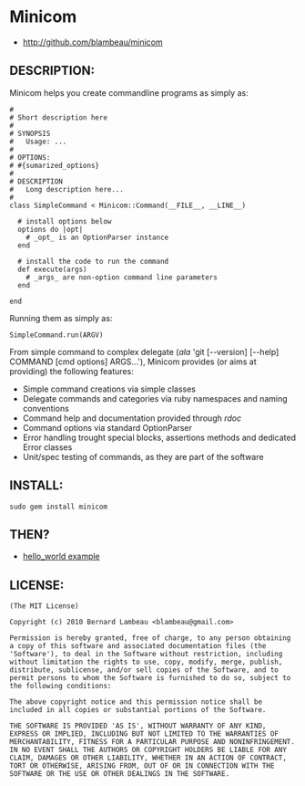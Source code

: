 # Minicom

* http://github.com/blambeau/minicom

## DESCRIPTION:

Minicom helps you create commandline programs as simply as:

    #
    # Short description here
    #
    # SYNOPSIS
    #   Usage: ...
    #
    # OPTIONS:
    # #{sumarized_options}
    #
    # DESCRIPTION
    #   Long description here...
    #
    class SimpleCommand < Minicom::Command(__FILE__, __LINE__)
    
      # install options below
      options do |opt|
        # _opt_ is an OptionParser instance
      end
      
      # install the code to run the command
      def execute(args)
        # _args_ are non-option command line parameters
      end
    
    end
    
Running them as simply as:

    SimpleCommand.run(ARGV)
    
From simple command to complex delegate (_ala_ 'git [--version] [--help] COMMAND [cmd options] ARGS...'), Minicom provides (or aims at providing) the following features:

* Simple command creations via simple classes
* Delegate commands and categories via ruby namespaces and naming conventions
* Command help and documentation provided through _rdoc_
* Command options via standard OptionParser
* Error handling trought special blocks, assertions methods and dedicated Error classes
* Unit/spec testing of commands, as they are part of the software

## INSTALL:

    sudo gem install minicom

## THEN?

* [hello_world example](https://github.com/blambeau/minicom/blob/master/examples/hello_world/README.md)


## LICENSE:

    (The MIT License)

    Copyright (c) 2010 Bernard Lambeau <blambeau@gmail.com>

    Permission is hereby granted, free of charge, to any person obtaining
    a copy of this software and associated documentation files (the
    'Software'), to deal in the Software without restriction, including
    without limitation the rights to use, copy, modify, merge, publish,
    distribute, sublicense, and/or sell copies of the Software, and to
    permit persons to whom the Software is furnished to do so, subject to
    the following conditions:

    The above copyright notice and this permission notice shall be
    included in all copies or substantial portions of the Software.

    THE SOFTWARE IS PROVIDED 'AS IS', WITHOUT WARRANTY OF ANY KIND,
    EXPRESS OR IMPLIED, INCLUDING BUT NOT LIMITED TO THE WARRANTIES OF
    MERCHANTABILITY, FITNESS FOR A PARTICULAR PURPOSE AND NONINFRINGEMENT.
    IN NO EVENT SHALL THE AUTHORS OR COPYRIGHT HOLDERS BE LIABLE FOR ANY
    CLAIM, DAMAGES OR OTHER LIABILITY, WHETHER IN AN ACTION OF CONTRACT,
    TORT OR OTHERWISE, ARISING FROM, OUT OF OR IN CONNECTION WITH THE
    SOFTWARE OR THE USE OR OTHER DEALINGS IN THE SOFTWARE.
